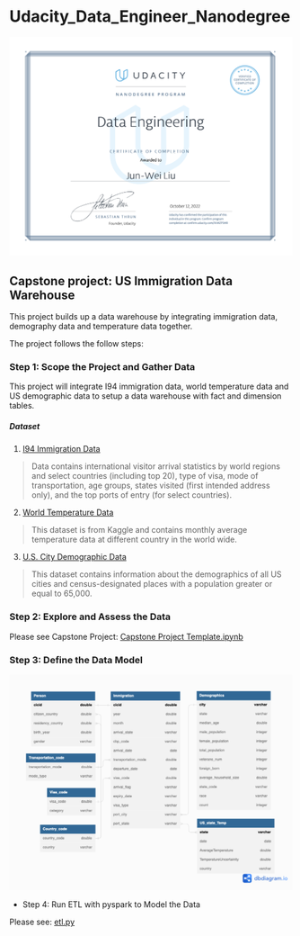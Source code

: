 # Udacity_Data_Engineer_Nanodegree
  
![certificate](image/certificate.png)

## Capstone project: US Immigration Data Warehouse
This project builds up a data warehouse by integrating immigration data, demography data and temperature data together.
  
The project follows the follow steps:
### Step 1: Scope the Project and Gather Data

This project will integrate I94 immigration data, world temperature data and US demographic data to setup a data warehouse with fact and dimension tables.
##### Dataset
1. [I94 Immigration Data](https://www.trade.gov/national-travel-and-tourism-office)
> Data contains international visitor arrival statistics by world regions and select countries (including top 20), type of visa, mode of transportation, age groups, states visited (first intended address only), and the top ports of entry (for select countries).
2. [World Temperature Data](https://www.kaggle.com/datasets/berkeleyearth/climate-change-earth-surface-temperature-data)
> This dataset is from Kaggle and contains monthly average temperature data at different country in the world wide.
3. [U.S. City Demographic Data](https://public.opendatasoft.com/explore/dataset/us-cities-demographics/export/)
> This dataset contains information about the demographics of all US cities and census-designated places with a population greater or equal to 65,000.

### Step 2: Explore and Assess the Data
  
Please see Capstone Project: [Capstone Project Template.ipynb](https://github.com/ulanliu/Udacity_Data_Engineer_Nanodegree/blob/main/Capstone%20Project/Capstone%20Project%20Template.ipynb)
### Step 3: Define the Data Model
  
![schema_diagram](image/schema_diagram.png)
* Step 4: Run ETL with pyspark to Model the Data
  
Please see: [etl.py](https://github.com/ulanliu/Udacity_Data_Engineer_Nanodegree/blob/main/Capstone%20Project/etl.py)
